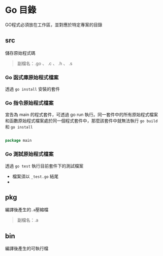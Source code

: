 # Go 目錄

GO程式必須放在工作區，並對應於特定專案的目錄

## src

儲存原始程式碼

> 副檔名：.go 、 .c 、 .h 、 .s 

### Go 函式庫原始程式檔案

透過 `go install` 安裝的套件

### Go 指令原始程式檔案

宣告為 main 的程式套件，可透過 go run 執行。同一套件中的所有原始程式檔案和函數原始程式檔案處於同一個程式套件中，那麼該套件中就無法執行 `go build` 和 `go install`

```go

package main 

```

### Go 測試原始程式檔案 

透過 `go test` 執行目前套件下的測試檔案

* 檔案須以 `_test.go` 結尾
* 

## pkg

編譯後產生的`.a`壓縮檔

> 副檔名：.a

## bin

編譯後產生的可執行檔